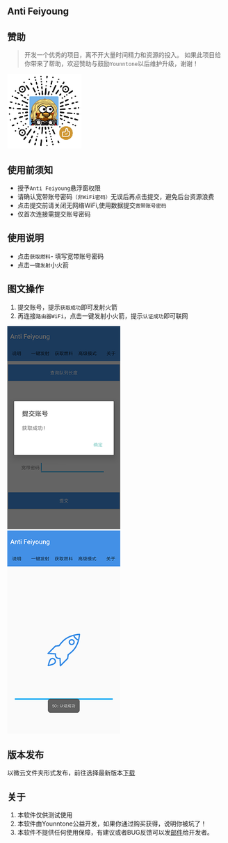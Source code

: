 ## Anti Feiyoung



## 赞助

> 开发一个优秀的项目，离不开大量时间精力和资源的投入。
如果此项目给你带来了帮助，欢迎赞助与鼓励`Younntone`以后维护升级，谢谢！

![微信扫一扫](./img/wechat.png)


## 使用前须知
- 授予`Anti Feiyoung`悬浮窗权限
- 请确认宽带账号密码`（非WiFi密码）`无误后再点击提交，避免后台资源浪费
- 点击提交前请关闭无网络WiFi,使用数据提交`宽带账号密码`
- 仅首次连接需提交账号密码


## 使用说明
- 点击`获取燃料`- 填写宽带账号密码
- 点击`一键发射`小火箭


## 图文操作


1. 提交账号，提示`获取成功`即可发射火箭
2. 再连接`路由器WiFi`，点击一键发射小火箭，提示`认证成功`即可联网

 ![提交](./img/1.png)
 ![认证](./img/2.png)


## 版本发布
以微云文件夹形式发布，前往选择最新版本[下载](https://share.weiyun.com/5Zg68Nc)

## 关于
1. 本软件仅供测试使用
2. 本软件由Younntone公益开发，如果你通过购买获得，说明你被坑了！
3. 本软件不提供任何使用保障，有建议或者BUG反馈可以发[邮件](mailto:1580803953@qq.com)给开发者。
